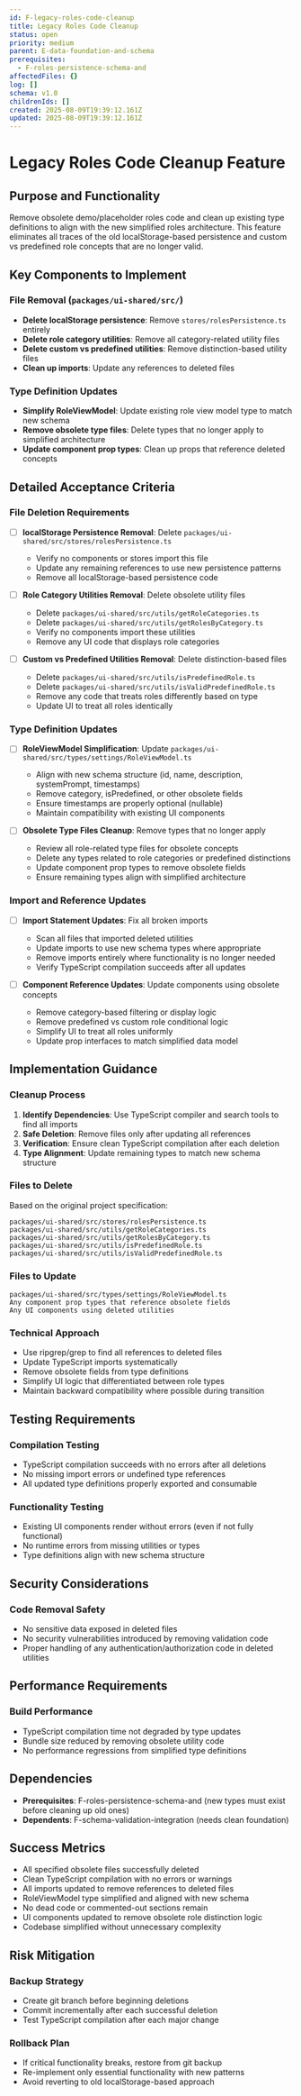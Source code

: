```yaml
---
id: F-legacy-roles-code-cleanup
title: Legacy Roles Code Cleanup
status: open
priority: medium
parent: E-data-foundation-and-schema
prerequisites:
  - F-roles-persistence-schema-and
affectedFiles: {}
log: []
schema: v1.0
childrenIds: []
created: 2025-08-09T19:39:12.161Z
updated: 2025-08-09T19:39:12.161Z
---
```


# Legacy Roles Code Cleanup Feature

## Purpose and Functionality

Remove obsolete demo/placeholder roles code and clean up existing type definitions to align with the new simplified roles architecture. This feature eliminates all traces of the old localStorage-based persistence and custom vs predefined role concepts that are no longer valid.

## Key Components to Implement

### File Removal (`packages/ui-shared/src/`)

- **Delete localStorage persistence**: Remove `stores/rolesPersistence.ts` entirely
- **Delete role category utilities**: Remove all category-related utility files
- **Delete custom vs predefined utilities**: Remove distinction-based utility files
- **Clean up imports**: Update any references to deleted files

### Type Definition Updates

- **Simplify RoleViewModel**: Update existing role view model type to match new schema
- **Remove obsolete type files**: Delete types that no longer apply to simplified architecture
- **Update component prop types**: Clean up props that reference deleted concepts

## Detailed Acceptance Criteria

### File Deletion Requirements

- [ ] **localStorage Persistence Removal**: Delete `packages/ui-shared/src/stores/rolesPersistence.ts`
  - Verify no components or stores import this file
  - Update any remaining references to use new persistence patterns
  - Remove all localStorage-based persistence code

- [ ] **Role Category Utilities Removal**: Delete obsolete utility files
  - Delete `packages/ui-shared/src/utils/getRoleCategories.ts`
  - Delete `packages/ui-shared/src/utils/getRolesByCategory.ts`
  - Verify no components import these utilities
  - Remove any UI code that displays role categories

- [ ] **Custom vs Predefined Utilities Removal**: Delete distinction-based files
  - Delete `packages/ui-shared/src/utils/isPredefinedRole.ts`
  - Delete `packages/ui-shared/src/utils/isValidPredefinedRole.ts`
  - Remove any code that treats roles differently based on type
  - Update UI to treat all roles identically

### Type Definition Updates

- [ ] **RoleViewModel Simplification**: Update `packages/ui-shared/src/types/settings/RoleViewModel.ts`
  - Align with new schema structure (id, name, description, systemPrompt, timestamps)
  - Remove category, isPredefined, or other obsolete fields
  - Ensure timestamps are properly optional (nullable)
  - Maintain compatibility with existing UI components

- [ ] **Obsolete Type Files Cleanup**: Remove types that no longer apply
  - Review all role-related type files for obsolete concepts
  - Delete any types related to role categories or predefined distinctions
  - Update component prop types to remove obsolete fields
  - Ensure remaining types align with simplified architecture

### Import and Reference Updates

- [ ] **Import Statement Updates**: Fix all broken imports
  - Scan all files that imported deleted utilities
  - Update imports to use new schema types where appropriate
  - Remove imports entirely where functionality is no longer needed
  - Verify TypeScript compilation succeeds after all updates

- [ ] **Component Reference Updates**: Update components using obsolete concepts
  - Remove category-based filtering or display logic
  - Remove predefined vs custom role conditional logic
  - Simplify UI to treat all roles uniformly
  - Update prop interfaces to match simplified data model

## Implementation Guidance

### Cleanup Process

1. **Identify Dependencies**: Use TypeScript compiler and search tools to find all imports
2. **Safe Deletion**: Remove files only after updating all references
3. **Verification**: Ensure clean TypeScript compilation after each deletion
4. **Type Alignment**: Update remaining types to match new schema structure

### Files to Delete

Based on the original project specification:

```
packages/ui-shared/src/stores/rolesPersistence.ts
packages/ui-shared/src/utils/getRoleCategories.ts
packages/ui-shared/src/utils/getRolesByCategory.ts
packages/ui-shared/src/utils/isPredefinedRole.ts
packages/ui-shared/src/utils/isValidPredefinedRole.ts
```

### Files to Update

```
packages/ui-shared/src/types/settings/RoleViewModel.ts
Any component prop types that reference obsolete fields
Any UI components using deleted utilities
```

### Technical Approach

- Use ripgrep/grep to find all references to deleted files
- Update TypeScript imports systematically
- Remove obsolete fields from type definitions
- Simplify UI logic that differentiated between role types
- Maintain backward compatibility where possible during transition

## Testing Requirements

### Compilation Testing

- TypeScript compilation succeeds with no errors after all deletions
- No missing import errors or undefined type references
- All updated type definitions properly exported and consumable

### Functionality Testing

- Existing UI components render without errors (even if not fully functional)
- No runtime errors from missing utilities or types
- Type definitions align with new schema structure

## Security Considerations

### Code Removal Safety

- No sensitive data exposed in deleted files
- No security vulnerabilities introduced by removing validation code
- Proper handling of any authentication/authorization code in deleted utilities

## Performance Requirements

### Build Performance

- TypeScript compilation time not degraded by type updates
- Bundle size reduced by removing obsolete utility code
- No performance regressions from simplified type definitions

## Dependencies

- **Prerequisites**: F-roles-persistence-schema-and (new types must exist before cleaning up old ones)
- **Dependents**: F-schema-validation-integration (needs clean foundation)

## Success Metrics

- All specified obsolete files successfully deleted
- Clean TypeScript compilation with no errors or warnings
- All imports updated to remove references to deleted files
- RoleViewModel type simplified and aligned with new schema
- No dead code or commented-out sections remain
- UI components updated to remove obsolete role distinction logic
- Codebase simplified without unnecessary complexity

## Risk Mitigation

### Backup Strategy

- Create git branch before beginning deletions
- Commit incrementally after each successful deletion
- Test TypeScript compilation after each major change

### Rollback Plan

- If critical functionality breaks, restore from git backup
- Re-implement only essential functionality with new patterns
- Avoid reverting to old localStorage-based approach
